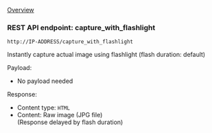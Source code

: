 [Overview](_OVERVIEW.md) 

### REST API endpoint: capture_with_flashlight

`http://IP-ADDRESS/capture_with_flashlight`


Instantly capture actual image using flashlight (flash duration: default)

Payload:
- No payload needed

Response:
- Content type: `HTML`
- Content: Raw image (JPG file)<br>
  (Response delayed by flash duration)
